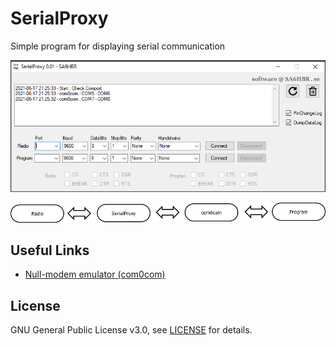 # SerialProxy
Simple program for displaying serial communication

![alt text](https://github.com/SA6HBR/SerialProxy/blob/main/image/SerialProxy.png "SerialProxy")

![alt text](https://github.com/SA6HBR/SerialProxy/blob/main/image/Diagram1.png "Diagram1")


## Useful Links

* [Null-modem emulator (com0com) ](https://sourceforge.net/projects/com0com/)

## License

GNU General Public License v3.0, see [LICENSE](https://github.com/SA6HBR/SerialProxy/blob/main/LICENSE) for details.
